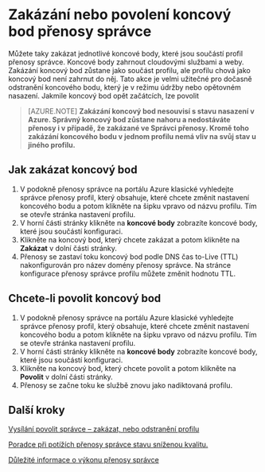 <properties
   pageTitle="Zakázání nebo povolení koncový bod přenosy správce | Microsoft Azure"
   description="Tento článek vám pomůže zakázání nebo povolení koncové body váš správce přenosy profilu."
   services="traffic-manager"
   documentationCenter="na"
   authors="sdwheeler"
   manager="carmonm"
   editor="tysonn" />
<tags
   ms.service="traffic-manager"
   ms.devlang="na"
   ms.topic="article"
   ms.tgt_pltfrm="na"
   ms.workload="infrastructure-services"
   ms.date="10/18/2016"
   ms.author="sewhee" />
<!-- repub for nofollow -->

# <a name="disable-or-enable-a-traffic-manager-endpoint"></a>Zakázání nebo povolení koncový bod přenosy správce

Můžete taky zakázat jednotlivé koncové body, které jsou součástí profil přenosy správce. Koncové body zahrnout cloudovými službami a weby. Zakázání koncový bod zůstane jako součást profilu, ale profilu chová jako koncový bod není zahrnut do něj. Tato akce je velmi užitečné pro dočasně odstranění koncového bodu, který je v režimu údržby nebo opětovném nasazení. Jakmile koncový bod opět začátcích, lze povolit

>[AZURE.NOTE] **Zakázání koncový bod nesouvisí s stavu nasazení v Azure. Správný koncový bod zůstane nahoru a nedostáváte přenosy i v případě, že zakázané ve Správci přenosy. Kromě toho zakázání koncového bodu v jednom profilu nemá vliv na svůj stav u jiného profilu.**

## <a name="to-disable-an-endpoint"></a>Jak zakázat koncový bod

1. V podokně přenosy správce na portálu Azure klasické vyhledejte správce přenosy profil, který obsahuje, které chcete změnit nastavení koncového bodu a potom klikněte na šipku vpravo od názvu profilu. Tím se otevře stránka nastavení profilu.
1. V horní části stránky klikněte na **koncové body** zobrazíte koncové body, které jsou součástí konfiguraci.
1. Klikněte na koncový bod, který chcete zakázat a potom klikněte na **Zakázat** v dolní části stránky.
1. Přenosy se zastaví toku koncový bod podle DNS čas to-Live (TTL) nakonfigurován pro název domény přenosy správce. Na stránce konfigurace přenosy správce profilu můžete změnit hodnotu TTL.

## <a name="to-enable-an-endpoint"></a>Chcete-li povolit koncový bod


1. V podokně přenosy správce na portálu Azure klasické vyhledejte správce přenosy profil, který obsahuje, které chcete změnit nastavení koncového bodu a potom klikněte na šipku vpravo od názvu profilu. Tím se otevře stránka nastavení profilu.
1. V horní části stránky klikněte na **koncové body** zobrazíte koncové body, které jsou součástí konfiguraci.
1. Klikněte na koncový bod, který chcete povolit a potom klikněte na **Povolit** v dolní části stránky.
1. Přenosy se začne toku ke službě znovu jako nadiktovaná profilu.

## <a name="next-steps"></a>Další kroky

[Vysílání povolit správce – zakázat, nebo odstranění profilu](disable-enable-or-delete-a-profile.md)

[Poradce při potížích přenosy správce stavu sníženou kvalitu.](traffic-manager-troubleshooting-degraded.md)

[Důležité informace o výkonu přenosy správce](traffic-manager-performance-considerations.md)